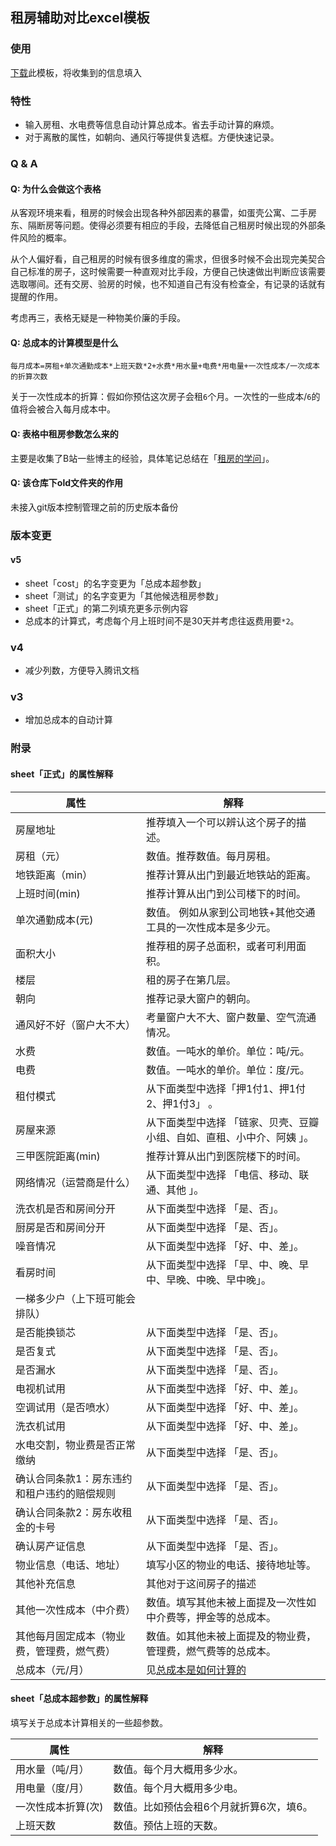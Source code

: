 ## 租房辅助对比excel模板

### 使用

[下载](https://github.com/ednow/rent-house-templete/raw/main/%E7%A7%9F%E6%88%BF.xlsx)此模板，将收集到的信息填入

### 特性

+ 输入房租、水电费等信息自动计算总成本。省去手动计算的麻烦。
+ 对于离散的属性，如朝向、通风行等提供复选框。方便快速记录。

### Q & A

#### Q: 为什么会做这个表格

从客观环境来看，租房的时候会出现各种外部因素的暴雷，如蛋壳公寓、二手房东、隔断房等问题。使得必须要有相应的手段，去降低自己租房时候出现的外部条件风险的概率。

从个人偏好看，自己租房的时候有很多维度的需求，但很多时候不会出现完美契合自己标准的房子，这时候需要一种直观对比手段，方便自己快速做出判断应该需要选取哪间。还有交房、验房的时候，也不知道自己有没有检查全，有记录的话就有提醒的作用。

考虑再三，表格无疑是一种物美价廉的手段。

#### Q: 总成本的计算模型是什么
`每月成本=房租+单次通勤成本*上班天数*2+水费*用水量+电费*用电量+一次性成本/一次成本的折算次数`

关于一次性成本的折算：假如你预估这次房子会租`6`个月。一次性的一些成本/`6`的值将会被合入每月成本中。
#### Q: 表格中租房参数怎么来的

主要是收集了B站一些博主的经验，具体笔记总结在「[租房的学问](https://ednow.github.io/2022/07/24/%E7%A7%9F%E6%88%BF%E7%9A%84%E5%AD%A6%E9%97%AE/)」。

<!-- #### Q：这个excel怎么做的 -->

<!-- 百度，具体一些技巧记录在「[excel](https://ednow.github.io/2022/07/24/excel/)」。 -->

#### Q: 该仓库下old文件夹的作用

未接入git版本控制管理之前的历史版本备份

### 版本变更

#### v5
+ sheet「cost」的名字变更为「总成本超参数」
+ sheet「测试」的名字变更为「其他候选租房参数」
+ sheet「正式」的第二列填充更多示例内容
+ 总成本的计算式，考虑每个月上班时间不是30天并考虑往返费用要`*2`。

### v4
+ 减少列数，方便导入腾讯文档

### v3
+ 增加总成本的自动计算

### 附录

#### sheet「正式」的属性解释
|属性|解释|
|----|----|
|房屋地址|推荐填入一个可以辨认这个房子的描述。|
|房租（元）|数值。推荐数值。每月房租。  |
|地铁距离（min）|推荐计算从出门到最近地铁站的距离。  |
|上班时间(min)|推荐计算从出门到公司楼下的时间。  |
|单次通勤成本(元)|数值。 例如从家到公司地铁+其他交通工具的一次性成本是多少元。 |
|面积大小|推荐租的房子总面积，或者可利用面积。  |
|楼层|租的房子在第几层。  |
|朝向|推荐记录大窗户的朝向。  |
|通风好不好（窗户大不大）|考量窗户大不大、窗户数量、空气流通情况。  |
|水费|数值。一吨水的单价。单位：吨/元。  |
|电费|数值。一吨水的单价。单位：度/元。  |
|租付模式|从下面类型中选择「押1付1、押1付2、押1付3」 。 |
|房屋来源|从下面类型中选择 「链家、贝壳、豆瓣小组、自如、直租、小中介、阿姨 」。|
|三甲医院距离(min)|推荐计算从出门到医院楼下的时间。  |
|网络情况（运营商是什么）|从下面类型中选择 「电信、移动、联通、其他 」。  |
|洗衣机是否和房间分开|从下面类型中选择 「是、否」。  |
|厨房是否和房间分开|从下面类型中选择 「是、否」。  |
|噪音情况|从下面类型中选择 「好、中、差」。  |
|看房时间| 从下面类型中选择 「早、中、晚、早中、早晚、中晚、早中晚」。  |
|一梯多少户（上下班可能会排队）|  |
|是否能换锁芯| 从下面类型中选择 「是、否」。  |
|是否复式|从下面类型中选择 「是、否」。   |
|是否漏水|从下面类型中选择 「是、否」。   |
|电视机试用|从下面类型中选择 「好、中、差」。  |
|空调试用（是否喷水）|从下面类型中选择 「好、中、差」。  |
|洗衣机试用|从下面类型中选择 「好、中、差」。  |
|水电交割，物业费是否正常缴纳|从下面类型中选择 「是、否」。  |
|确认合同条款1：房东违约和租户违约的赔偿规则|从下面类型中选择 「是、否」。  |
|确认合同条款2：房东收租金的卡号|从下面类型中选择 「是、否」。  |
|确认房产证信息|从下面类型中选择 「是、否」。  |
|物业信息（电话、地址）|填写小区的物业的电话、接待地址等。  |
|其他补充信息|其他对于这间房子的描述  |
|其他一次性成本（中介费）| 数值。填写其他未被上面提及一次性如中介费等，押金等的总成本。 |
|其他每月固定成本（物业费，管理费，燃气费）| 数值。如其他未被上面提及的物业费，管理费，燃气费等的总成本。 |
|总成本（元/月）|见[总成本是如何计算的](#Q:总成本的计算模型是什么)|

<!--  -->
<!-- |$1|  |\n -->

#### sheet「总成本超参数」的属性解释
填写关于总成本计算相关的一些超参数。



|属性|解释|
|----|----|
|用水量（吨/月）|数值。每个月大概用多少水。|
|用电量（度/月）|数值。每个月大概用多少电。|
|一次性成本折算(次)|数值。比如预估会租6个月就折算6次，填6。|
|上班天数|数值。预估上班的天数。|

